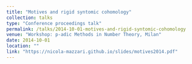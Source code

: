```yaml
---
title: "Motives and rigid syntomic cohomology"
collection: talks
type: "Conference proceedings talk"
permalink: /talks/2014-10-01-motives-and-rigid-syntomic-cohomology
venue: "Workshop: p-adic Methods in Number Theory, Milan"
date: 2014-10-01
location: ""
link: "https://nicola-mazzari.github.io/slides/motives2014.pdf"
---
```

